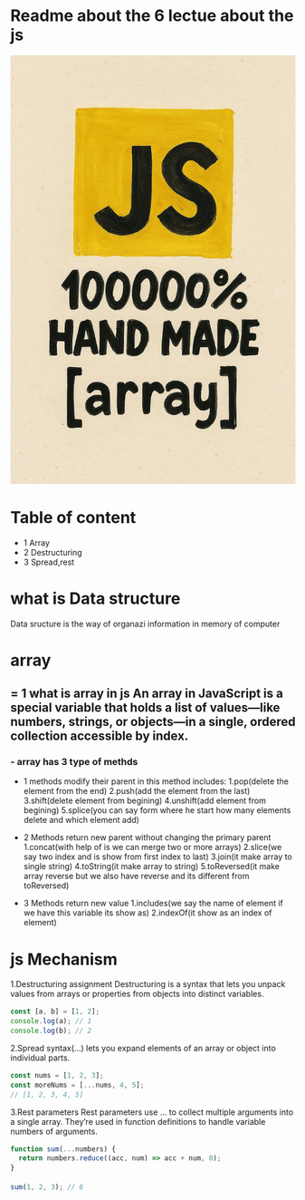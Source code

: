 # Readme about the 6 lectue about the js

![image](./Logo%20featuring%20the%20J.png)

# Table of content
- 1 Array
- 2 Destructuring
- 3 Spread,rest

# what is Data structure 
Data sructure is the way of organazi information in memory of computer

# array
## = 1 what is array in js An array in JavaScript is a special variable that holds a list of values—like numbers, strings, or objects—in a single, ordered collection accessible by index.

### - array has 3 type of methds 
- 1 methods modify their parent in this method includes:
1.pop(delete the element from the end)
2.push(add the element from the last)
3.shift(delete element from begining)
4.unshift(add element from begining)
5.splice(you can say form where he start how many elements delete and which element add)

- 2 Methods return new parent
without changing the primary parent
1.concat(with help of is we can merge two or more arrays)
2.slice(we say two index and is show from first index to last)
3.join(it make array to single string)
4.toString(it make array to string)
5.toReversed(it make array reverse but we also have reverse and its different from toReversed)

- 3 Methods return new value
1.includes(we say the name of element if we have this variable its show as)
2.indexOf(it show as an index of element)

# js Mechanism 
1.Destructuring assignment
Destructuring is a syntax that lets you unpack values from arrays or properties from objects into distinct variables.
```js
const [a, b] = [1, 2];
console.log(a); // 1
console.log(b); // 2
```
2.Spread syntax(...)
lets you expand elements of an array or object into individual parts.
```js
const nums = [1, 2, 3];
const moreNums = [...nums, 4, 5]; 
// [1, 2, 3, 4, 5]
```
3.Rest parameters
Rest parameters use ... to collect multiple arguments into a single array. They’re used in function definitions to handle variable numbers of arguments.
```js
function sum(...numbers) {
  return numbers.reduce((acc, num) => acc + num, 0);
}

sum(1, 2, 3); // 6
```
